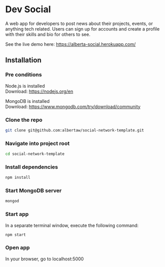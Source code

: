 # Dev Social

A web app for developers to post news about their projects, events, 
or anything tech related. Users can sign up for accounts and create 
a profile with their skills and bio for others to see.

See the live demo here: https://alberta-social.herokuapp.com/


## Installation

### Pre conditions

Node.js is installed  
Download: https://nodejs.org/en

MongoDB is installed  
Download: https://www.mongodb.com/try/download/community

### Clone the repo

```bash
git clone git@github.com:albertaw/social-network-template.git
```

### Navigate into project root

```bash
cd social-network-template
```

### Install dependencies

```bash
npm install
```

### Start MongoDB server

```bash
mongod
```

### Start app

In a separate terminal window, execute the following command:

```bash
npm start
```

### Open app

In your browser, go to localhost:5000





